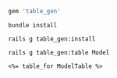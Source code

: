 ```ruby
gem 'table_gen'
```

```shell
bundle install
```

```shell
rails g table_gen:install
```

```shell
rails g table_gen:table Model
```

```erb
<%= table_for ModelTable %>
```
